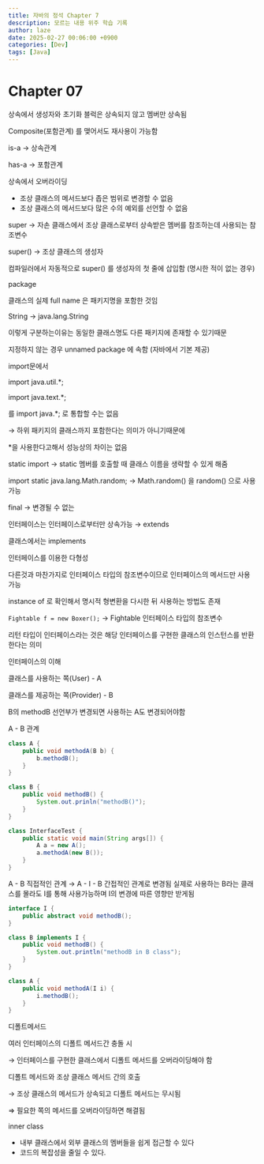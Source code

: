 ```yaml
---
title: 자바의 정석 Chapter 7
description: 모르는 내용 위주 학습 기록
author: laze
date: 2025-02-27 00:06:00 +0900
categories: [Dev]
tags: [Java]
---
```

# Chapter 07

상속에서 생성자와 초기화 블럭은 상속되지 않고 멤버만 상속됨

Composite(포함관계) 를 맺어서도 재사용이 가능함

is-a → 상속관계

has-a → 포함관계

상속에서 오버라이딩

- 조상 클래스의 메서드보다 좁은 범위로 변경할 수 없음
- 조상 클래스의 메서드보다 많은 수의 예외를 선언할 수 없음

super → 자손 클래스에서 조상 클래스로부터 상속받은 멤버를 참조하는데 사용되는 참조변수

super() → 조상 클래스의 생성자

컴파일러에서 자동적으로 super() 를 생성자의 첫 줄에 삽입함 (명시한 적이 없는 경우)

package

클래스의 실제 full name 은 패키지명을 포함한 것임

String → java.lang.String

이렇게 구분하는이유는 동일한 클래스명도 다른 패키지에 존재할 수 있기때문

지정하지 않는 경우 unnamed package 에 속함 (자바에서 기본 제공)

import문에서

import java.util.*;

import java.text.*;

를 import java.*; 로 통합할 수는 없음

→ 하위 패키지의 클래스까지 포함한다는 의미가 아니기때문에

*을 사용한다고해서 성능상의 차이는 없음

static import → static 멤버를 호출할 때 클래스 이름을 생략할 수 있게 해줌

import static java.lang.Math.random; → Math.random() 을 random() 으로 사용가능

final → 변경될 수 없는

인터페이스는 인터페이스로부터만 상속가능 → extends

클래스에서는 implements

인터페이스를 이용한 다형성

다른것과 마찬가지로 인터페이스 타입의 참조변수이므로 인터페이스의 메서드만 사용가능

instance of 로 확인해서 명시적 형변환을 다시한 뒤 사용하는 방법도 존재

`Fightable f = new Boxer();` → Fightable 인터페이스 타입의 참조변수

리턴 타입이 인터페이스라는 것은 해당 인터페이스를 구현한 클래스의 인스턴스를 반환한다는 의미

인터페이스의 이해

클래스를 사용하는 쪽(User) - A

클래스를 제공하는 쪽(Provider) - B

B의 methodB 선언부가 변경되면 사용하는 A도 변경되어야함

A - B 관계

```java
class A {
	public void methodA(B b) {
		b.methodB();
	}
}

class B {
	public void methodB() {
		System.out.prinln("methodB()");
	}
}

class InterfaceTest {
	public static void main(String args[]) {
		A a = new A();
		a.methodA(new B());
	}
}
```

A - B 직접적인 관계 → A - I - B 간접적인 관계로 변경됨 실제로 사용하는 B라는 클래스를 몰라도 I를 통해 사용가능하며 I의 변경에 따른 영향만 받게됨

```java
interface I {
	public abstract void methodB();
}

class B implements I {
	public void methodB() {
		System.out.println("methodB in B class");
	}
}

class A {
	public void methodA(I i) {
		i.methodB();
	}
}
```

디폴트메서드

여러 인터페이스의 디폴트 메서드간 충돌 시

→ 인터페이스를 구현한 클래스에서 디폴트 메서드를 오버라이딩해야 함

디폴트 메서드와 조상 클래스 메서드 간의 호출

→ 조상 클래스의 메서드가 상속되고 디폴트 메서드는 무시됨

⇒ 필요한 쪽의 메서드를 오버라이딩하면 해결됨

inner class

- 내부 클래스에서 외부 클래스의 멤버들을 쉽게 접근할 수 있다
- 코드의 복잡성을 줄일 수 있다.